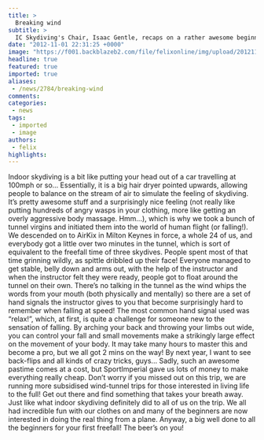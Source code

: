 ```yaml
---
title: >
  Breaking wind
subtitle: >
  IC Skydiving's Chair, Isaac Gentle, recaps on a rather awesome beginner wind tunnel trip
date: "2012-11-01 22:31:25 +0000"
image: "https://f001.backblazeb2.com/file/felixonline/img/upload/201211012231-tna08-skydivers1.jpg"
headline: true
featured: true
imported: true
aliases:
 - /news/2784/breaking-wind
comments:
categories:
 - news
tags:
 - imported
 - image
authors:
 - felix
highlights:
---
```


Indoor skydiving is a bit like putting your head out of a car travelling at 100mph or so... Essentially, it is a big hair dryer pointed upwards, allowing people to balance on the stream of air to simulate the feeling of skydiving. It’s pretty awesome stuff and a surprisingly nice feeling (not really like putting hundreds of angry wasps in your clothing, more like getting an overly aggressive body massage. Hmm...), which is why we took a bunch of tunnel virgins and initiated them into the world of human flight (or falling!). We descended on to AirKix in Milton Keynes in force, a whole 24 of us, and everybody got a little over two minutes in the tunnel, which is sort of equivalent to the freefall time of three skydives. People spent most of that time grinning wildly, as spittle dribbled up their face! Everyone managed to get stable, belly down and arms out, with the help of the instructor and when the instructor felt they were ready, people got to float around the tunnel on their own. There’s no talking in the tunnel as the wind whips the words from your mouth (both physically and mentally) so there are a set of hand signals the instructor gives to you that become surprisingly hard to remember when falling at speed! The most common hand signal used was “relax!”, which, at first, is quite a challenge for someone new to the sensation of falling. By arching your back and throwing your limbs out wide, you can control your fall and small movements make a strikingly large effect on the movement of your body. It may take many hours to master this and become a pro, but we all got 2 mins on the way! By next year, I want to see back-flips and all kinds of crazy tricks, guys... Sadly, such an awesome pastime comes at a cost, but SportImperial gave us lots of money to make everything really cheap. Don’t worry if you missed out on this trip, we are running more subsidised wind-tunnel trips for those interested in living life to the full! Get out there and find something that takes your breath away. Just like what indoor skydiving definitely did to all of us on the trip. We all had incredible fun with our clothes on and many of the beginners are now interested in doing the real thing from a plane. Anyway, a big well done to all the beginners for your first freefall! The beer’s on you!
